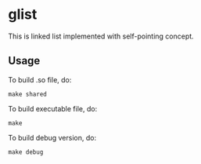 # glist

This is linked list implemented with self-pointing concept.

## Usage

To build .so file, do: 

```make
make shared
```  

To build executable file, do:  

```make
make
```

To build debug version, do:

```make
make debug
```
